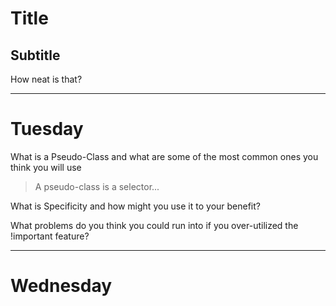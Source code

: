 # Title

## Subtitle

How neat is that?

---
# Tuesday
What is a Pseudo-Class and what are some of the most common ones you think you will use
>A pseudo-class is a selector...

What is Specificity and how might you use it to your benefit?
>

What problems do you think you could run into if you over-utilized the !important feature?
>


---
# Wednesday
